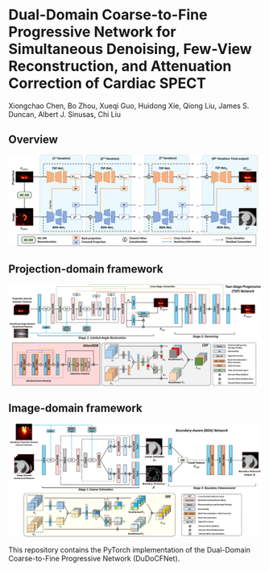 # Dual-Domain Coarse-to-Fine Progressive Network for Simultaneous Denoising, Few-View Reconstruction, and Attenuation Correction of Cardiac SPECT

Xiongchao Chen, Bo Zhou, Xueqi Guo, Huidong Xie, Qiong Liu, James S. Duncan, Albert J. Sinusas, Chi Liu

## Overview
![image](IMAGE/Figure_1.png)

## Projection-domain framework
![image](IMAGE/Figure_2.png)

## Image-domain framework
![image](IMAGE/Figure_3.png)

This repository contains the PyTorch implementation of the Dual-Domain Coarse-to-Fine Progressive Network (DuDoCFNet).




